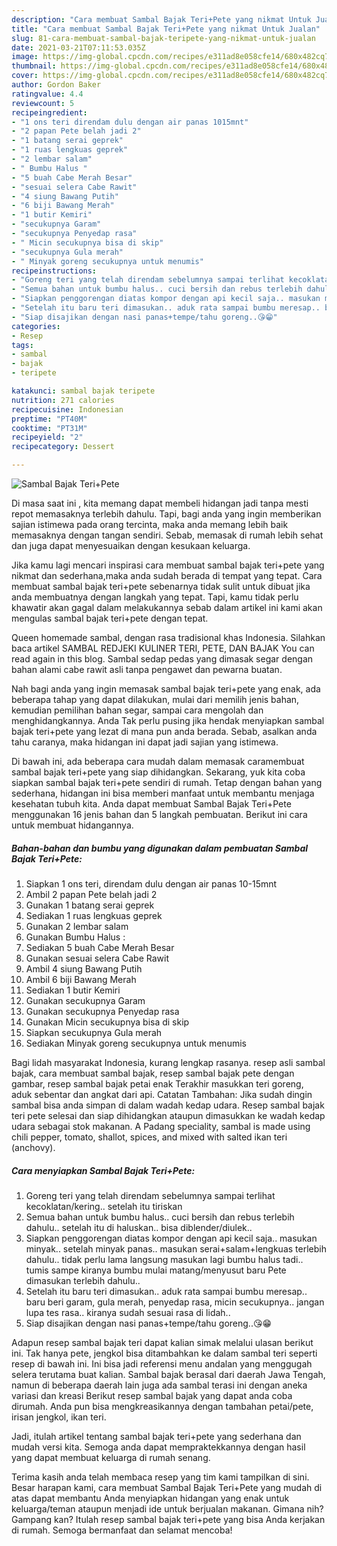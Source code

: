 ```yaml
---
description: "Cara membuat Sambal Bajak Teri+Pete yang nikmat Untuk Jualan"
title: "Cara membuat Sambal Bajak Teri+Pete yang nikmat Untuk Jualan"
slug: 81-cara-membuat-sambal-bajak-teripete-yang-nikmat-untuk-jualan
date: 2021-03-21T07:11:53.035Z
image: https://img-global.cpcdn.com/recipes/e311ad8e058cfe14/680x482cq70/sambal-bajak-teripete-foto-resep-utama.jpg
thumbnail: https://img-global.cpcdn.com/recipes/e311ad8e058cfe14/680x482cq70/sambal-bajak-teripete-foto-resep-utama.jpg
cover: https://img-global.cpcdn.com/recipes/e311ad8e058cfe14/680x482cq70/sambal-bajak-teripete-foto-resep-utama.jpg
author: Gordon Baker
ratingvalue: 4.4
reviewcount: 5
recipeingredient:
- "1 ons teri direndam dulu dengan air panas 1015mnt"
- "2 papan Pete belah jadi 2"
- "1 batang serai geprek"
- "1 ruas lengkuas geprek"
- "2 lembar salam"
- " Bumbu Halus "
- "5 buah Cabe Merah Besar"
- "sesuai selera Cabe Rawit"
- "4 siung Bawang Putih"
- "6 biji Bawang Merah"
- "1 butir Kemiri"
- "secukupnya Garam"
- "secukupnya Penyedap rasa"
- " Micin secukupnya bisa di skip"
- "secukupnya Gula merah"
- " Minyak goreng secukupnya untuk menumis"
recipeinstructions:
- "Goreng teri yang telah direndam sebelumnya sampai terlihat kecoklatan/kering.. setelah itu tiriskan"
- "Semua bahan untuk bumbu halus.. cuci bersih dan rebus terlebih dahulu.. setelah itu di haluskan.. bisa diblender/diulek.."
- "Siapkan penggorengan diatas kompor dengan api kecil saja.. masukan minyak.. setelah minyak panas.. masukan serai+salam+lengkuas terlebih dahulu.. tidak perlu lama langsung masukan lagi bumbu halus tadi.. tumis sampe kiranya bumbu mulai matang/menyusut baru Pete dimasukan terlebih dahulu.."
- "Setelah itu baru teri dimasukan.. aduk rata sampai bumbu meresap.. baru beri garam, gula merah, penyedap rasa, micin secukupnya.. jangan lupa tes rasa.. kiranya sudah sesuai rasa di lidah.."
- "Siap disajikan dengan nasi panas+tempe/tahu goreng..😘😁"
categories:
- Resep
tags:
- sambal
- bajak
- teripete

katakunci: sambal bajak teripete 
nutrition: 271 calories
recipecuisine: Indonesian
preptime: "PT40M"
cooktime: "PT31M"
recipeyield: "2"
recipecategory: Dessert

---
```



![Sambal Bajak Teri+Pete](https://img-global.cpcdn.com/recipes/e311ad8e058cfe14/680x482cq70/sambal-bajak-teripete-foto-resep-utama.jpg)

Di masa  saat ini , kita memang dapat membeli hidangan jadi tanpa mesti repot memasaknya terlebih dahulu. Tapi, bagi anda yang ingin memberikan sajian istimewa pada orang tercinta, maka anda memang lebih baik memasaknya dengan tangan sendiri. Sebab, memasak di rumah lebih sehat dan juga dapat menyesuaikan dengan kesukaan keluarga.

Jika kamu lagi mencari inspirasi cara membuat sambal bajak teri+pete yang nikmat dan sederhana,maka anda sudah berada di tempat yang tepat. Cara membuat sambal bajak teri+pete  sebenarnya tidak sulit untuk dibuat jika anda membuatnya dengan langkah yang tepat. Tapi, kamu tidak perlu khawatir akan gagal dalam melakukannya 
sebab dalam artikel ini kami akan mengulas sambal bajak teri+pete dengan tepat.  

Queen homemade sambal, dengan rasa tradisional khas Indonesia. Silahkan baca artikel SAMBAL REDJEKI KULINER TERI, PETE, DAN BAJAK You can read again in this blog. Sambal sedap pedas yang dimasak segar dengan bahan alami cabe rawit asli tanpa pengawet dan pewarna buatan.

Nah bagi anda yang ingin memasak sambal bajak teri+pete yang enak, ada beberapa tahap yang dapat dilakukan, mulai dari memilih jenis bahan, kemudian pemilihan bahan segar, sampai cara mengolah dan menghidangkannya. Anda Tak perlu pusing jika hendak menyiapkan sambal bajak teri+pete yang lezat di mana pun anda berada. Sebab, asalkan anda  tahu caranya, maka hidangan ini dapat jadi sajian yang istimewa.

Di bawah ini, ada beberapa cara mudah dalam memasak caramembuat sambal bajak teri+pete yang siap dihidangkan. Sekarang, yuk kita coba siapkan sambal bajak teri+pete sendiri di rumah. Tetap dengan bahan yang sederhana, hidangan ini bisa memberi manfaat untuk membantu menjaga kesehatan tubuh kita. Anda dapat membuat Sambal Bajak Teri+Pete menggunakan 16 jenis bahan dan 5 langkah pembuatan. Berikut ini cara untuk membuat hidangannya.

<!--inarticleads1-->

##### Bahan-bahan dan bumbu yang digunakan dalam pembuatan Sambal Bajak Teri+Pete:

1. Siapkan 1 ons teri, direndam dulu dengan air panas 10-15mnt
1. Ambil 2 papan Pete belah jadi 2
1. Gunakan 1 batang serai geprek
1. Sediakan 1 ruas lengkuas geprek
1. Gunakan 2 lembar salam
1. Gunakan  Bumbu Halus :
1. Sediakan 5 buah Cabe Merah Besar
1. Gunakan sesuai selera Cabe Rawit
1. Ambil 4 siung Bawang Putih
1. Ambil 6 biji Bawang Merah
1. Sediakan 1 butir Kemiri
1. Gunakan secukupnya Garam
1. Gunakan secukupnya Penyedap rasa
1. Gunakan  Micin secukupnya bisa di skip
1. Siapkan secukupnya Gula merah
1. Sediakan  Minyak goreng secukupnya untuk menumis


Bagi lidah masyarakat Indonesia, kurang lengkap rasanya. resep asli sambal bajak, cara membuat sambal bajak, resep sambal bajak pete dengan gambar, resep sambal bajak petai enak Terakhir masukkan teri goreng, aduk sebentar dan angkat dari api. Catatan Tambahan: Jika sudah dingin sambal bisa anda simpan di dalam wadah kedap udara. Resep sambal bajak teri pete selesai dan siap dihidangkan ataupun dimasukkan ke wadah kedap udara sebagai stok makanan. A Padang speciality, sambal is made using chili pepper, tomato, shallot, spices, and mixed with salted ikan teri (anchovy). 

<!--inarticleads2-->

##### Cara menyiapkan Sambal Bajak Teri+Pete:

1. Goreng teri yang telah direndam sebelumnya sampai terlihat kecoklatan/kering.. setelah itu tiriskan
1. Semua bahan untuk bumbu halus.. cuci bersih dan rebus terlebih dahulu.. setelah itu di haluskan.. bisa diblender/diulek..
1. Siapkan penggorengan diatas kompor dengan api kecil saja.. masukan minyak.. setelah minyak panas.. masukan serai+salam+lengkuas terlebih dahulu.. tidak perlu lama langsung masukan lagi bumbu halus tadi.. tumis sampe kiranya bumbu mulai matang/menyusut baru Pete dimasukan terlebih dahulu..
1. Setelah itu baru teri dimasukan.. aduk rata sampai bumbu meresap.. baru beri garam, gula merah, penyedap rasa, micin secukupnya.. jangan lupa tes rasa.. kiranya sudah sesuai rasa di lidah..
1. Siap disajikan dengan nasi panas+tempe/tahu goreng..😘😁


Adapun resep sambal bajak teri dapat kalian simak melalui ulasan berikut ini. Tak hanya pete, jengkol bisa ditambahkan ke dalam sambal teri seperti resep di bawah ini. Ini bisa jadi referensi menu andalan yang menggugah selera terutama buat kalian. Sambal bajak berasal dari daerah Jawa Tengah, namun di beberapa daerah lain juga ada sambal terasi ini dengan aneka variasi dan kreasi Berikut resep sambal bajak yang dapat anda coba dirumah. Anda pun bisa mengkreasikannya dengan tambahan petai/pete, irisan jengkol, ikan teri. 

Jadi, itulah artikel tentang  sambal bajak teri+pete  yang sederhana dan mudah versi kita. Semoga anda dapat mempraktekkannya dengan hasil yang dapat membuat keluarga di rumah senang. 

Terima kasih anda telah membaca resep yang tim kami tampilkan di sini. Besar harapan kami, cara membuat  Sambal Bajak Teri+Pete yang mudah di atas dapat membantu Anda menyiapkan hidangan yang enak untuk keluarga/teman ataupun menjadi ide untuk berjualan makanan. Gimana nih? Gampang kan? Itulah resep sambal bajak teri+pete yang bisa Anda kerjakan di rumah. Semoga bermanfaat dan selamat mencoba!

